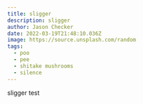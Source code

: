 ```yaml
---
title: sligger
description: sligger
author: Jason Checker
date: 2022-03-19T21:48:10.036Z
image: https://source.unsplash.com/random
tags:
  - poo
  - pee
  - shitake mushrooms
  - silence
---
```

sligger test